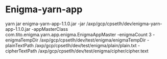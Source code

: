 Enigma-yarn-app
===============
yarn jar enigma-yarn-app-1.1.0.jar -jar /axp/gcp/cpsetlh/dev/enigma-yarn-app-1.1.0.jar -appMasterClass com.tito.enigma.yarn.app.enigma.EnigmaAppMaster -enigmaCount 3 -enigmaTempDir /axp/gcp/cpsetlh/dev/test/enigma/enigmaTempDir -plainTextPath  /axp/gcp/cpsetlh/dev/test/enigma/plain/plain.txt -cipherTextPath /axp/gcp/cpsetlh/dev/test/enigma/cipher/cipher.text 